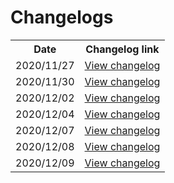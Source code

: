 # Changelogs

<table>
    <tr>
        <th>Date</th>
        <th>Changelog link</th>
    </tr>
      <tr>
          <td>2020/11/27</td>
          <td><a href="logs/20201127.html">View changelog</a></td>
      </tr>
    <tr>
        <td>2020/11/30</td>
        <td><a href="logs/20201130.html">View changelog</a></td>
    </tr>
    <tr>
        <td>2020/12/02</td>
        <td><a href="logs/20201202.html">View changelog</a></td>
    </tr>
    <tr>
        <td>2020/12/04</td>
        <td><a href="logs/20201204.html">View changelog</a></td>
    </tr>
    <tr>
        <td>2020/12/07</td>
        <td><a href="logs/20201207.html">View changelog</a></td>
    </tr>
    <tr>
        <td>2020/12/08</td>
        <td><a href="logs/20201208.html">View changelog</a></td>
    </tr>
    <tr>
        <td>2020/12/09</td>
        <td><a href="logs/20201209.html">View changelog</a></td>
    </tr>
</table>
